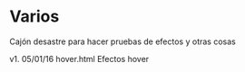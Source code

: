 # Varios
Cajón desastre para hacer pruebas de efectos y otras cosas

v1.     05/01/16    hover.html  Efectos hover